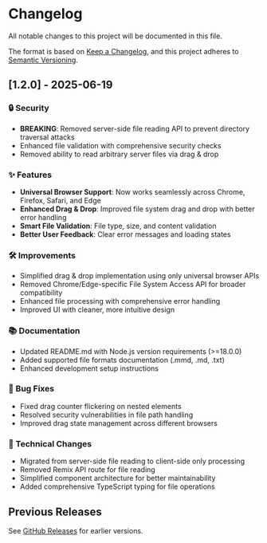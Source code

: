 # Changelog

All notable changes to this project will be documented in this file.

The format is based on [Keep a Changelog](https://keepachangelog.com/en/1.0.0/),
and this project adheres to [Semantic Versioning](https://semver.org/spec/v2.0.0.html).

## [1.2.0] - 2025-06-19

### 🔒 Security
- **BREAKING**: Removed server-side file reading API to prevent directory traversal attacks
- Enhanced file validation with comprehensive security checks
- Removed ability to read arbitrary server files via drag & drop

### ✨ Features
- **Universal Browser Support**: Now works seamlessly across Chrome, Firefox, Safari, and Edge
- **Enhanced Drag & Drop**: Improved file system drag and drop with better error handling
- **Smart File Validation**: File type, size, and content validation
- **Better User Feedback**: Clear error messages and loading states

### 🛠️ Improvements
- Simplified drag & drop implementation using only universal browser APIs
- Removed Chrome/Edge-specific File System Access API for broader compatibility
- Enhanced file processing with comprehensive error handling
- Improved UI with cleaner, more intuitive design

### 📚 Documentation
- Updated README.md with Node.js version requirements (>=18.0.0)
- Added supported file formats documentation (.mmd, .md, .txt)
- Enhanced development setup instructions

### 🐛 Bug Fixes
- Fixed drag counter flickering on nested elements
- Resolved security vulnerabilities in file path handling
- Improved drag state management across different browsers

### 🔧 Technical Changes
- Migrated from server-side file reading to client-side only processing
- Removed Remix API route for file reading
- Simplified component architecture for better maintainability
- Added comprehensive TypeScript typing for file operations

## Previous Releases

See [GitHub Releases](https://github.com/delexw/mermaid-erd-visualizer/releases) for earlier versions. 